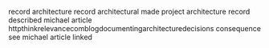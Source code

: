 record architecture record architectural made project architecture record described michael article httpthinkrelevancecomblogdocumentingarchitecturedecisions consequence see michael article linked